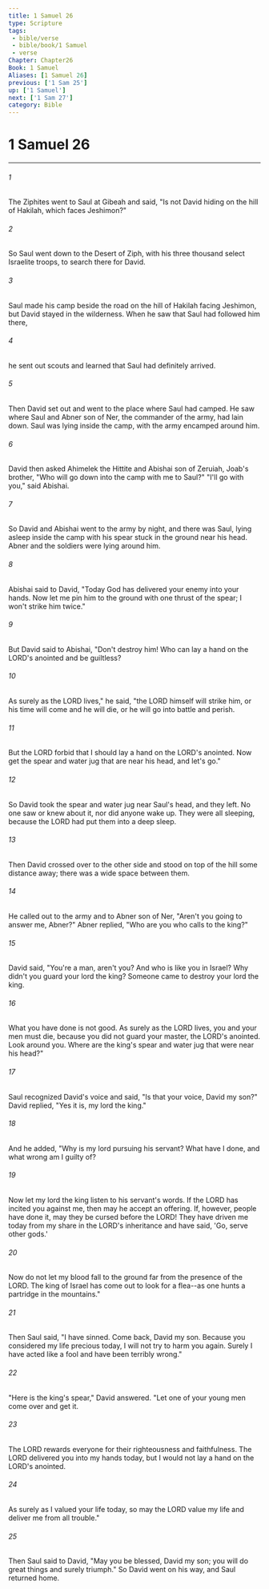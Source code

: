 ```yaml
---
title: 1 Samuel 26
type: Scripture
tags:
 - bible/verse
 - bible/book/1 Samuel
 - verse
Chapter: Chapter26
Book: 1 Samuel
Aliases: [1 Samuel 26]
previous: ['1 Sam 25']
up: ['1 Samuel']
next: ['1 Sam 27']
category: Bible
---
```

# 1 Samuel 26

***


###### 1 
The Ziphites went to Saul at Gibeah and said, "Is not David hiding on the hill of Hakilah, which faces Jeshimon?" 

###### 2 
So Saul went down to the Desert of Ziph, with his three thousand select Israelite troops, to search there for David. 

###### 3 
Saul made his camp beside the road on the hill of Hakilah facing Jeshimon, but David stayed in the wilderness. When he saw that Saul had followed him there, 

###### 4 
he sent out scouts and learned that Saul had definitely arrived. 

###### 5 
Then David set out and went to the place where Saul had camped. He saw where Saul and Abner son of Ner, the commander of the army, had lain down. Saul was lying inside the camp, with the army encamped around him. 

###### 6 
David then asked Ahimelek the Hittite and Abishai son of Zeruiah, Joab's brother, "Who will go down into the camp with me to Saul?" "I'll go with you," said Abishai. 

###### 7 
So David and Abishai went to the army by night, and there was Saul, lying asleep inside the camp with his spear stuck in the ground near his head. Abner and the soldiers were lying around him. 

###### 8 
Abishai said to David, "Today God has delivered your enemy into your hands. Now let me pin him to the ground with one thrust of the spear; I won't strike him twice." 

###### 9 
But David said to Abishai, "Don't destroy him! Who can lay a hand on the LORD's anointed and be guiltless? 

###### 10 
As surely as the LORD lives," he said, "the LORD himself will strike him, or his time will come and he will die, or he will go into battle and perish. 

###### 11 
But the LORD forbid that I should lay a hand on the LORD's anointed. Now get the spear and water jug that are near his head, and let's go." 

###### 12 
So David took the spear and water jug near Saul's head, and they left. No one saw or knew about it, nor did anyone wake up. They were all sleeping, because the LORD had put them into a deep sleep. 

###### 13 
Then David crossed over to the other side and stood on top of the hill some distance away; there was a wide space between them. 

###### 14 
He called out to the army and to Abner son of Ner, "Aren't you going to answer me, Abner?" Abner replied, "Who are you who calls to the king?" 

###### 15 
David said, "You're a man, aren't you? And who is like you in Israel? Why didn't you guard your lord the king? Someone came to destroy your lord the king. 

###### 16 
What you have done is not good. As surely as the LORD lives, you and your men must die, because you did not guard your master, the LORD's anointed. Look around you. Where are the king's spear and water jug that were near his head?" 

###### 17 
Saul recognized David's voice and said, "Is that your voice, David my son?" David replied, "Yes it is, my lord the king." 

###### 18 
And he added, "Why is my lord pursuing his servant? What have I done, and what wrong am I guilty of? 

###### 19 
Now let my lord the king listen to his servant's words. If the LORD has incited you against me, then may he accept an offering. If, however, people have done it, may they be cursed before the LORD! They have driven me today from my share in the LORD's inheritance and have said, 'Go, serve other gods.' 

###### 20 
Now do not let my blood fall to the ground far from the presence of the LORD. The king of Israel has come out to look for a flea--as one hunts a partridge in the mountains." 

###### 21 
Then Saul said, "I have sinned. Come back, David my son. Because you considered my life precious today, I will not try to harm you again. Surely I have acted like a fool and have been terribly wrong." 

###### 22 
"Here is the king's spear," David answered. "Let one of your young men come over and get it. 

###### 23 
The LORD rewards everyone for their righteousness and faithfulness. The LORD delivered you into my hands today, but I would not lay a hand on the LORD's anointed. 

###### 24 
As surely as I valued your life today, so may the LORD value my life and deliver me from all trouble." 

###### 25 
Then Saul said to David, "May you be blessed, David my son; you will do great things and surely triumph." So David went on his way, and Saul returned home. 
